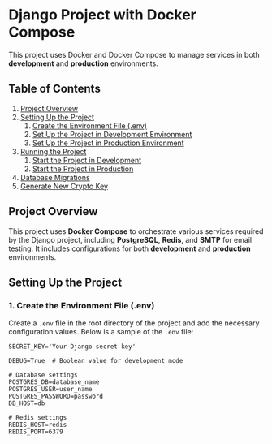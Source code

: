 # Django Project with Docker Compose

This project uses Docker and Docker Compose to manage services in both **development** and **production** environments.

## Table of Contents

1. [Project Overview](#project-overview)
2. [Setting Up the Project](#setting-up-the-project)
   1. [Create the Environment File (.env)](#create-the-environment-file-env)
   2. [Set Up the Project in Development Environment](#set-up-the-project-in-development-environment)
   3. [Set Up the Project in Production Environment](#set-up-the-project-in-production-environment)
3. [Running the Project](#running-the-project)
   1. [Start the Project in Development](#start-the-project-in-development)
   2. [Start the Project in Production](#start-the-project-in-production)
4. [Database Migrations](#database-migrations)
5. [Generate New Crypto Key](#generate-new-crypto-key)

## Project Overview

This project uses **Docker Compose** to orchestrate various services required by the Django project, including **PostgreSQL**, **Redis**, and **SMTP** for email testing. It includes configurations for both **development** and **production** environments.

## Setting Up the Project

### 1. Create the Environment File (.env)

Create a `.env` file in the root directory of the project and add the necessary configuration values. Below is a sample of the `.env` file:

```env
SECRET_KEY='Your Django secret key'

DEBUG=True  # Boolean value for development mode

# Database settings
POSTGRES_DB=database_name
POSTGRES_USER=user_name
POSTGRES_PASSWORD=password
DB_HOST=db

# Redis settings
REDIS_HOST=redis
REDIS_PORT=6379
